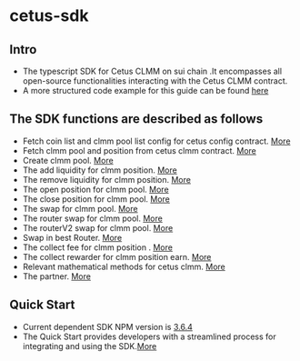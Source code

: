 # cetus-sdk

## Intro

- The typescript SDK for Cetus CLMM on sui chain .It encompasses all open-source functionalities interacting with the Cetus CLMM contract.
- A more structured code example for this guide can be found [here](https://github.com/CetusProtocol/cetus-clmm-sui-sdk/tree/main/tests)

## The SDK functions are described as follows

- Fetch coin list and clmm pool list config for cetus config contract. [More](https://github.com/CetusProtocol/cetus-clmm-sui-sdk/blob/main/docs/cetus-config.md)
- Fetch clmm pool and position from cetus clmm contract. [More](https://github.com/CetusProtocol/cetus-clmm-sui-sdk/blob/main/docs/pool.md)
- Create clmm pool. [More](https://github.com/CetusProtocol/cetus-clmm-sui-sdk/blob/main/docs/create-pool.md)
- The add liquidity for clmm position. [More](https://github.com/CetusProtocol/cetus-clmm-sui-sdk/blob/main/docs/add-liquidity.md)
- The remove liquidity for clmm position. [More](https://github.com/CetusProtocol/cetus-clmm-sui-sdk/blob/main/docs/remove-liquidity.md)
- The open position for clmm pool. [More](https://github.com/CetusProtocol/cetus-clmm-sui-sdk/blob/main/docs/open-position.md)
- The close position for clmm pool. [More](https://github.com/CetusProtocol/cetus-clmm-sui-sdk/blob/main/docs/close-position.md)
- The swap for clmm pool. [More](https://github.com/CetusProtocol/cetus-clmm-sui-sdk/blob/main/docs/swap.md)
- The router swap for clmm pool. [More]((https://github.com/CetusProtocol/cetus-clmm-sui-sdk/blob/main/docs/router.md))
- The routerV2 swap for clmm pool. [More]((https://github.com/CetusProtocol/cetus-clmm-sui-sdk/blob/main/docs/routerV2.md))
- Swap in best Router. [More](https://github.com/CetusProtocol/cetus-clmm-sui-sdk/blob/main/docs/router.md)
- The collect fee for clmm position . [More](https://github.com/CetusProtocol/cetus-clmm-sui-sdk/blob/main/docs/collect-fee.md)
- The collect rewarder for clmm position earn. [More](https://github.com/CetusProtocol/cetus-clmm-sui-sdk/blob/main/docs/collect-rewarder.md)
- Relevant mathematical methods for cetus clmm. [More](https://github.com/CetusProtocol/cetus-clmm-sui-sdk/blob/main/docs/mathematical.md)
- The partner. [More](./docs/partner.md)

## Quick Start

- Current dependent SDK NPM version is [3.6.4](https://www.npmjs.com/package/@cetusprotocol/cetus-sui-clmm-sdk/v/3.6.4)
- The Quick Start provides developers with a streamlined process for integrating and using the SDK.[More](https://github.com/CetusProtocol/cetus-clmm-sui-sdk/blob/main/docs/quick-start.md)
